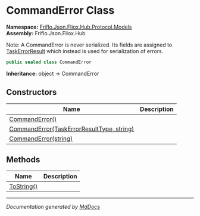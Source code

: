 ﻿<!--  
  <auto-generated>   
    The contents of this file were generated by a tool.  
    Changes to this file may be list if the file is regenerated  
  </auto-generated>   
-->

# CommandError Class

**Namespace:** [Friflo.Json.Fliox.Hub.Protocol.Models](../index.md)  
**Assembly:** Friflo.Json.Fliox.Hub

Note: A CommandError is never serialized. Its fields are assigned to [TaskErrorResult](../../Tasks/TaskErrorResult/index.md) which instead is used for serialization of errors.

```csharp
public sealed class CommandError
```

**Inheritance:** object → CommandError

## Constructors

| Name                                                                                                      | Description |
| --------------------------------------------------------------------------------------------------------- | ----------- |
| [CommandError()](constructors/index.md#commanderror)                                                      |             |
| [CommandError(TaskErrorResultType, string)](constructors/index.md#commanderrortaskerrorresulttype-string) |             |
| [CommandError(string)](constructors/index.md#commanderrorstring)                                          |             |

## Methods

| Name                              | Description |
| --------------------------------- | ----------- |
| [ToString()](methods/ToString.md) |             |

___

*Documentation generated by [MdDocs](https://github.com/ap0llo/mddocs)*
